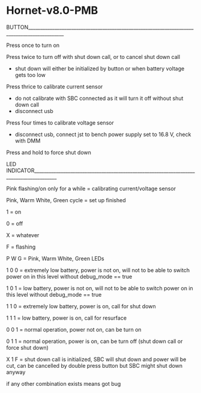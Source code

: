 # Hornet-v8.0-PMB

BUTTON_____________________________________________________________________________________________

Press once to turn on

Press twice to turn off with shut down call, or to cancel shut down call
- shut down will either be initialized by button or when battery voltage gets too low

Press thrice to calibrate current sensor
- do not calibrate with SBC connected as it will turn it off without shut down call
- disconnect usb

Press four times to calibrate voltage sensor
- disconnect usb, connect jst to bench power supply set to 16.8 V, check with DMM

Press and hold to force shut down

LED INDICATOR________________________________________________________________________________________

Pink flashing/on only for a while = calibrating current/voltage sensor

Pink, Warm White, Green cycle = set up finished

1 = on

0 = off

X = whatever

F = flashing

P W G = Pink, Warm White, Green LEDs

1 0 0 = extremely low battery, power is not on, will not to be able to switch power on in this level without debug_mode == true

1 0 1 = low battery, power is not on, will not to be able to switch power on in this level without debug_mode == true

1 1 0 = extremely low battery, power is on, call for shut down

1 1 1 = low battery, power is on, call for resurface

0 0 1 = normal operation, power not on, can be turn on

0 1 1 = normal operation, power is on, can be turn off (shut down call or force shut down)

X 1 F = shut down call is initialized, SBC will shut down and power will be cut, can be cancelled by double press button but SBC might shut down anyway

if any other combination exists means got bug 
